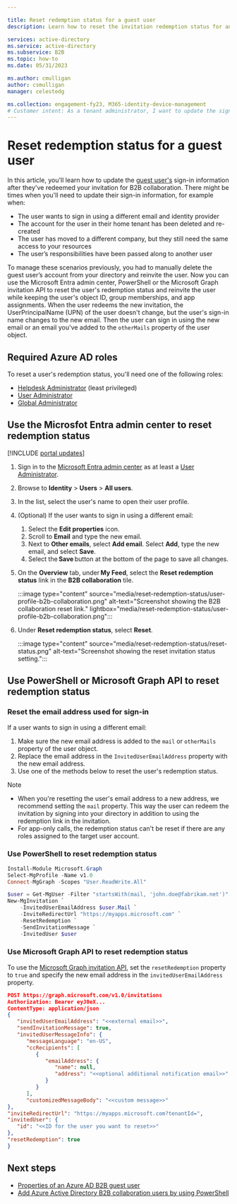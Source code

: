 ```yaml
---

title: Reset redemption status for a guest user
description: Learn how to reset the invitation redemption status for an Azure Active Directory B2B guest users in Azure AD External Identities.

services: active-directory
ms.service: active-directory
ms.subservice: B2B
ms.topic: how-to
ms.date: 05/31/2023

ms.author: cmulligan
author: csmulligan
manager: celestedg

ms.collection: engagement-fy23, M365-identity-device-management
# Customer intent: As a tenant administrator, I want to update the sign-in information for a guest user.
---
```


# Reset redemption status for a guest user

In this article, you'll learn how to update the [guest user's](user-properties.md) sign-in information after they've redeemed your invitation for B2B collaboration. There might be times when you'll need to update their sign-in information, for example when:

- The user wants to sign in using a different email and identity provider
- The account for the user in their home tenant has been deleted and re-created
- The user has moved to a different company, but they still need the same access to your resources
- The user’s responsibilities have been passed along to another user

To manage these scenarios previously, you had to manually delete the guest user’s account from your directory and reinvite the user. Now you can use the Microsoft Entra admin center, PowerShell or the Microsoft Graph invitation API to reset the user's redemption status and reinvite the user while keeping the user's object ID, group memberships, and app assignments. When the user redeems the new invitation, the UserPrincipalName (UPN) of the user doesn't change, but the user's sign-in name changes to the new email. Then the user can sign in using the new email or an email you've added to the `otherMails` property of the user object.

## Required Azure AD roles

To reset a user's redemption status, you'll need one of the following roles:

- [Helpdesk Administrator](../roles/permissions-reference.md#helpdesk-administrator) (least privileged)
- [User Administrator](../roles/permissions-reference.md#user-administrator)
- [Global Administrator](../roles/permissions-reference.md#global-administrator)

## Use the Microsfot Entra admin center to reset redemption status

[!INCLUDE [portal updates](~/articles/active-directory/includes/portal-update.md)]


1. Sign in to the [Microsoft Entra admin center](https://entra.microsoft.com) as at least a [User Administrator](../roles/permissions-reference.md#user-administrator).
1. Browse to **Identity** > **Users** > **All users**.
1. In the list, select the user's name to open their user profile.
1. (Optional) If the user wants to sign in using a different email:
   1. Select the **Edit properties** icon.
   1. Scroll to **Email** and type the new email.
   1. Next to **Other emails**, select **Add email**. Select **Add**, type the new email, and select **Save**.
   1. Select the **Save** button at the bottom of the page to save all changes.

1. On the **Overview** tab, under **My Feed**, select the **Reset redemption status** link in the **B2B collaboration** tile.

   :::image type="content" source="media/reset-redemption-status/user-profile-b2b-collaboration.png" alt-text="Screenshot showing the B2B collaboration reset link." lightbox="media/reset-redemption-status/user-profile-b2b-collaboration.png":::

1. Under **Reset redemption status**, select **Reset**.

   :::image type="content" source="media/reset-redemption-status/reset-status.png" alt-text="Screenshot showing the reset invitation status setting.":::

## Use PowerShell or Microsoft Graph API to reset redemption status

### Reset the email address used for sign-in

If a user wants to sign in using a different email:

1. Make sure the new email address is added to the `mail` or `otherMails` property of the user object. 
1. Replace the email address in the `InvitedUserEmailAddress` property with the new email address.
1. Use one of the methods below to reset the user's redemption status.

> [!NOTE]
>- When you're resetting the user's email address to a new address, we recommend setting the `mail` property. This way the user can redeem the invitation by signing into your directory in addition to using the redemption link in the invitation.
>- For app-only calls, the redemption status can't be reset if there are any roles assigned to the target user account.

### Use PowerShell to reset redemption status

```powershell
Install-Module Microsoft.Graph
Select-MgProfile -Name v1.0
Connect-MgGraph -Scopes "User.ReadWrite.All"

$user = Get-MgUser -Filter "startsWith(mail, 'john.doe@fabrikam.net')"
New-MgInvitation `
    -InvitedUserEmailAddress $user.Mail `
    -InviteRedirectUrl "https://myapps.microsoft.com" `
    -ResetRedemption `
    -SendInvitationMessage `
    -InvitedUser $user
```

### Use Microsoft Graph API to reset redemption status

To use the [Microsoft Graph invitation API](/graph/api/resources/invitation), set the `resetRedemption` property  to `true` and specify the new email address in the `invitedUserEmailAddress` property.

```json
POST https://graph.microsoft.com/v1.0/invitations  
Authorization: Bearer eyJ0eX...  
ContentType: application/json  
{  
   "invitedUserEmailAddress": "<<external email>>",  
   "sendInvitationMessage": true,  
   "invitedUserMessageInfo": {  
      "messageLanguage": "en-US",  
      "ccRecipients": [  
         {  
            "emailAddress": {  
               "name": null,  
               "address": "<<optional additional notification email>>"  
            }  
         } 
      ],  
      "customizedMessageBody": "<<custom message>>"  
},  
"inviteRedirectUrl": "https://myapps.microsoft.com?tenantId=",  
"invitedUser": {  
   "id": "<<ID for the user you want to reset>>"  
}, 
"resetRedemption": true 
}
```

## Next steps

- [Properties of an Azure AD B2B guest user](user-properties.md)
- [Add Azure Active Directory B2B collaboration users by using PowerShell](customize-invitation-api.md#powershell)
